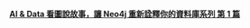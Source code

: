 


#### [AI & Data 看圖說故事，讓 Neo4j 重新詮釋你的資料庫系列 第 1 篇](https://ithelp.ithome.com.tw/articles/10237534)

